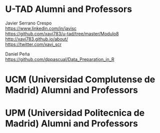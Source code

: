 # U-TAD Alumni and Professors

Javier Serrano Crespo<BR>
https://www.linkedin.com/in/javisc<BR>
https://github.com/xavi783/u-tad/tree/master/Modulo8<BR>
http://xavi783.github.io/about/<BR>
https://twitter.com/xavi_scr<BR>

Daniel Peña<BR>
https://github.com/dppascual/Data_Preparation_in_R<BR>



# UCM (Universidad Complutense de Madrid) Alumni and Professors

# UPM (Universidad Politecnica de Madrid) Alumni and Professors 





